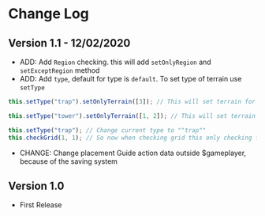 # Change Log

## Version 1.1 - 12/02/2020

- ADD: Add `Region` checking. this will add `setOnlyRegion` and `setExceptRegion` method
- ADD: Add `type`, default for type is `default`. To set type of terrain use `setType`

```js
this.setType("trap").setOnlyTerrain([3]); // This will set terrain for type ""trap"" to 3

this.setType("tower").setOnlyTerrain([1, 2]); // This will set terrain for type ""tower"" to 1,2

this.setType("trap"); // Change current type to ""trap""
this.checkGrid(1, 1); // So now when checking grid this only checking for ""trap"" type
```

- CHANGE: Change placement Guide action data outside $gameplayer, because of the saving system

## Version 1.0

- First Release

